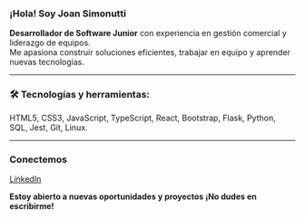 ### ¡Hola! Soy Joan Simonutti

**Desarrollador de Software Junior** con experiencia en gestión comercial y liderazgo de equipos.  
Me apasiona construir soluciones eficientes, trabajar en equipo y aprender nuevas tecnologías.  

---

### 🛠️ Tecnologías y herramientas:

HTML5, CSS3, JavaScript, TypeScript, React, Bootstrap, Flask, Python, SQL, Jest, Git, Linux.

---

### Conectemos

[LinkedIn](https://www.linkedin.com/in/joansimonutti/)

**Estoy abierto a nuevas oportunidades y proyectos ¡No dudes en escribirme!**

